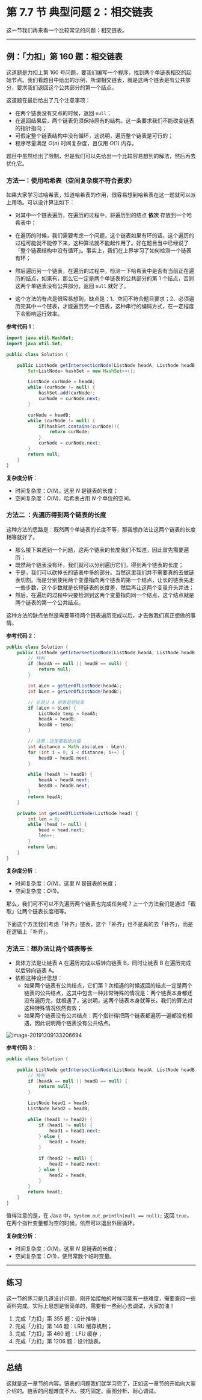 # 第 7.7 节 典型问题 2：相交链表

这一节我们再来看一个比较常见的问题：相交链表。

---

## 例：「力扣」第 160 题：相交链表

这道题是力扣上第 160 号问题，要我们编写一个程序，找到两个单链表相交的起始节点。我们看题目中给出的示例，所谓相交链表，就是这两个链表是有公共部分，要求我们返回这个公共部分的第一个结点。

这道题在最后给出了几个注意事项：

+ 在两个链表没有交点的时候，返回 `null`；
+ 在返回结果后，两个链表仍须保持原有的结构。这一条要求我们不能改变链表的指针指向；
+ 可假定整个链表结构中没有循环，这说明，遍历整个链表是可行的；
+ 程序尽量满足 $O(n)$ 时间复杂度，且仅用 $O(1)$ 内存。

题目中虽然给出了限制，但是我们可以先给出一个比较容易想到的解法，然后再去优化它。

### 方法一：使用哈希表（空间复杂度不符合要求）

如果大家学习过哈希表，知道哈希表的作用，很容易想到哈希表在这一题就可以派上用场。可以设计算法如下：

+ 对其中一个链表遍历，在遍历的过程中，将遍历到的结点 **依次** 存放到一个哈希表中；

+ 在遍历的时候，我们需要考虑一个问题，这个链表如果有环的话，这个遍历的过程可能就不能停下来，这种算法就不能起作用了。好在题目当中已经说了「整个链表结构中没有循环」。事实上，我们在上界学习了如何检测一个链表有环；

+ 然后遍历另一个链表，在遍历的过程中，检测一下哈希表中是否有当前正在遍历的结点，如果有，那么它一定是两个单链表的公共部分的第 1 个结点，否则这两个单链表没有公共部分，返回 `null` 就好了。
+ 这个方法的有点是很容易想到，缺点是：1、空间不符合题目要求；2、必须遍历完其中一个链表，才能遍历另一个链表，这种串行的编码方式，在一定程度下会影响运行效率。

**参考代码 1**：

```Java []
import java.util.HashSet;
import java.util.Set;

public class Solution {

    public ListNode getIntersectionNode(ListNode headA, ListNode headB) {
        Set<ListNode> hashSet = new HashSet<>();

        ListNode curNode = headA;
        while (curNode != null) {
            hashSet.add(curNode);
            curNode = curNode.next;
        }

        curNode = headB;
        while (curNode != null) {
            if(hashSet.contains(curNode)){
                return curNode;
            }
            curNode = curNode.next;
        }
        return null;
    }
}
```

**复杂度分析**：

+ 时间复杂度：$O(N)$，这里 $N$ 是链表的长度；
+ 空间复杂度：$O(N)$，哈希表占用 $N$ 个单位的空间。

### 方法二 ：先遍历得到两个链表的长度

这种方法的思路是：既然两个单链表的长度不等，那我想办法让这两个链表的长度相等就好了。

+ 那么接下来遇到一个问题，这两个链表的长度我们不知道，因此首先需要遍历；
+ 既然两个链表没有环，我们就可以分别遍历它们，得到两个链表的长度；
+ 于是，我们可以砍掉长的链表中多的部分。当然这里我们并不需要真的去做链表切割。而是分别使用两个变量指向两个链表的第一个结点，让长的链表先走一些步数，这个步数就是长短链表的长度差，然后再让这两个变量齐头并进；
+ 然后，在遍历的过程中只要检测到这两个变量指向同一个结点，这个结点就是两个链表的第一个公共结点。

这种方法的缺点依然是需要等待两个链表遍历完成以后，才去做我们真正想做的事情。

**参考代码 2**：

```Java []
public class Solution {
    public ListNode getIntersectionNode(ListNode headA, ListNode headB) {
        // 特判
        if (headA == null || headB == null) {
            return null;
        }

        int aLen = getLenOfListNode(headA);
        int bLen = getLenOfListNode(headB);

        // 总是让 A 链表是短链表
        if (aLen > bLen) {
            ListNode temp = headA;
            headA = headB;
            headB = temp;
        }

        // 注意：这里要取绝对值
        int distance = Math.abs(aLen - bLen);
        for (int i = 0; i < distance; i++) {
            headB = headB.next;
        }

        while (headA != headB) {
            headA = headA.next;
            headB = headB.next;
        }
        return headA;
    }

    private int getLenOfListNode(ListNode head) {
        int len = 0;
        while (head != null) {
            head = head.next;
            len++;
        }
        return len;
    }
}
```

**复杂度分析**：

+ 时间复杂度：$O(N)$，这里 $N$ 是链表的长度；
+ 空间复杂度：$O(1)$。

那么，我们可不可以不先遍历两个链表也完成任务呢？上一个方法我们是通过「截取」让两个链表长度相等。

下面这个方法我们考虑「补齐」链表，这个「补齐」也不是真的去「补齐」，而是在逻辑上「补齐」。

### 方法三：想办法让两个链表等长

+ 具体方法是让链表 A 在遍历完成以后转向链表 B，同时让链表 B 在遍历完成以后转向链表 A。
+ 依照这种设计思想：
  + 如果两个链表有公共结点，它们第 $1$ 次相遇的时候返回的结点一定是两个链表的公共结点，这其中包含一种非常特殊的情况是：两个链表本身都还没有遍历完，就相遇了，这说明，这两个链表本身就等长。我们的算法对这种特殊情况依然有效；
  + 如果两个链表没有公共结点：两个指针得把两个链表都遍历一遍都没有相遇，因此说明两个链表没有公共结点。


![image-20191209133206694](https://tva1.sinaimg.cn/large/006tNbRwly1g9qkggi7noj31da0oi3zr.jpg)

**参考代码 3**：

```Java []
public class Solution {

    public ListNode getIntersectionNode(ListNode headA, ListNode headB) {
        // 特判
        if (headA == null || headB == null) {
            return null;
        }

        ListNode head1 = headA;
        ListNode head2 = headB;

        while (head1 != head2) {
            if (head1 != null) {
                head1 = head1.next;
            } else {
                head1 = headB;
            }

            if (head2 != null) {
                head2 = head2.next;
            } else {
                head2 = headA;
            }
        }
        return head1;
    }
}
```

值得注意的是，在 Java 中，`System.out.println(null == null);` 返回 `true`，在两个指针变量都为空的时候，依然可以退出外层循环。

**复杂度分析**：

+ 时间复杂度：$O(N)$，这里 $N$ 是链表的长度；
+ 空间复杂度：$O(1)$，使用常数个临时变量。

---

## 练习

这一节的练习是几道设计问题，刚开始接触的时候可能有一些难度，需要查阅一些资料完成。实际上思想是很简单的，需要有一些耐心去调试，大家加油！

1. 完成「力扣」第 355 题：设计推特；
2. 完成「力扣」第 146 题：LRU 缓存机制；
3. 完成「力扣」第 460 题：LFU 缓存；
4. 完成「力扣」第 1206 题：设计跳表。

---

## 总结

这就是这一章节的内容。链表的问题我们就学习完了，正如这一章节的开始向大家介绍的。链表的问题难度不大、技巧固定、画图分析、耐心调试。